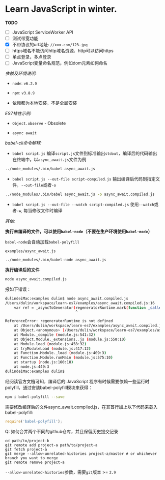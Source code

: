 # Learn JavaScript in winter.

__TODO__

- [ ] JavaScript ServiceWorker API
- [ ] 测试带宽功能
- [x] 不带协议的url地址: `//xxx.com/123.jpg`
- [ ] https域名不能访问http域名资源，http可以访问https
- [ ] 单点登录，多点登录
- [ ] JavaScript变量命名规范，例如dom元素如何命名

_依赖及环境说明:_

* `node`: `v6.2.0`

* `npm`: `v3.8.9`

* 依赖都为本地安装，不是全局安装

_ES7特性示例:_

* `Object.observe` - Obsolete

* `async await`


_babel-cli命令解释:_

* `babel script.js` 编译`script.js`文件到标准输出`stdout`，编译后的代码输出在终端中，以`async_await.js`文件为例

```bash
../node_modules/.bin/babel async_await.js
```

* `babel script.js --out-file script-compiled.js` 输出编译后代码到指定文件，`--out-file`或者`-o`

```bash
../node_modules/.bin/babel async_await.js -o async_await.compiled.js
```

* `babel script.js --out-file --watch script-compiled.js` 使用`--watch`或者`-w`, 每当修改文件时编译


_其他:_

__执行未编译的文件，可以使用`babel-node`（不要在生产环境使用`babel-node`）__

`babel-node`会自动加载`babel-polyfill`

`examples/async_await.js`
```bash
../node_modules/.bin/babel-node async_await.js
```


__执行编译后的文件__

```bash
node async_await.compiled.js
```

报如下错误：
```bash
dulindeiMac:examples dulin$ node async_await.compiled.js
/Users/dulin/workspace/learn-es7/examples/async_await.compiled.js:16
    var ref = _asyncToGenerator(regeneratorRuntime.mark(function _callee(duration) {
                                ^

ReferenceError: regeneratorRuntime is not defined
    at /Users/dulin/workspace/learn-es7/examples/async_await.compiled.js:16:33
    at Object.<anonymous> (/Users/dulin/workspace/learn-es7/examples/async_await.compiled.js:45:2)
    at Module._compile (module.js:541:32)
    at Object.Module._extensions..js (module.js:550:10)
    at Module.load (module.js:458:32)
    at tryModuleLoad (module.js:417:12)
    at Function.Module._load (module.js:409:3)
    at Function.Module.runMain (module.js:575:10)
    at startup (node.js:160:18)
    at node.js:449:3
dulindeiMac:examples dulin$
```

经阅读官方文档可知，编译后的 JavaScript 程序有时候需要依赖一些运行时polyfill，通过安装babel-polyfill模块来获得：

```bash
npm i babel-polyfill --save
```

需要修改编译后的文件async_await.compiled.js，在其首行加上以下代码来载入babel-polyfill:

```js
require('babel-polyfill');
```

Q: 如何合并两个不同的github仓库，并且保留历史提交记录

```
cd path/to/project-b
git remote add project-a path/to/project-a
git fetch project-a
git merge --allow-unrelated-histories project-a/master # or whichever branch you want to merge
git remote remove project-a
```

`--allow-unrelated-histories`参数，需要`git`版本 >= `2.9`
